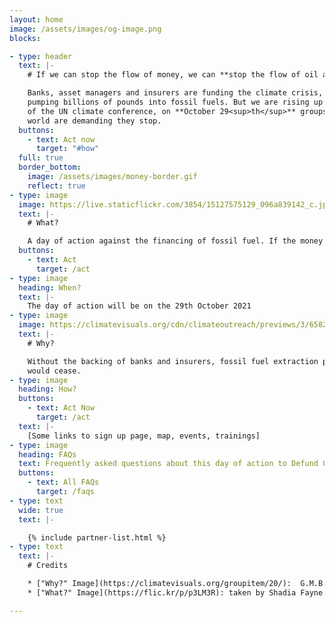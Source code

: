 ```yaml
---
layout: home
image: /assets/images/og-image.png
blocks:

- type: header
  text: |-
    # If we can stop the flow of money, we can **stop the flow of oil and gas**

    Banks, asset managers and insurers are funding the climate crisis,
    pumping billions of pounds into fossil fuels. But we are rising up: ahead of
    of the UN climate conference, on **October 29<sup>th</sup>** groups around the
    world are demanding they stop.
  buttons:
    - text: Act now
      target: "#how"
  full: true
  border_bottom:
    image: /assets/images/money-border.gif
    reflect: true
- type: image
  image: https://live.staticflickr.com/3854/15127575129_096a839142_c.jpg
  text: |-
    # What?

    A day of action against the financing of fossil fuel. If the money stops, they stop.
  buttons:
    - text: Act
      target: /act
- type: image
  heading: When?
  text: |-
    The day of action will be on the 29th October 2021
- type: image
  image: https://climatevisuals.org/cdn/climateoutreach/previews/3/6582ae48669f690738d153c2e8cde381/0/39a583367217fcee4ade0542cf340150/757.jpg
  text: |-
    # Why?

    Without the backing of banks and insurers, fossil fuel extraction projects
    would cease.
- type: image
  heading: How?
  buttons:
    - text: Act Now
      target: /act
  text: |-
    [Some links to sign up page, map, events, trainings]
- type: image
  heading: FAQs
  text: Frequently asked questions about this day of action to Defund Climate Chaos
  buttons:
    - text: All FAQs
      target: /faqs
- type: text
  wide: true
  text: |-

    {% include partner-list.html %}
- type: text
  text: |-
    # Credits

    * ["Why?" Image](https://climatevisuals.org/groupitem/20/):  G.M.B. Akash / Panos Pictures
    * ["What?" Image](https://flic.kr/p/p3LM3R): taken by Shadia Fayne Wood at the Peoples Climate March NYC. Source: [survivalmediaagency.com](https://survivalmediaagency.com)

---
```

